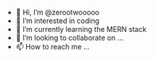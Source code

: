 - 👋 Hi, I’m @zerootwooooo
- 👀 I’m interested in coding 
- 🌱 I’m currently learning the MERN stack
- 💞️ I’m looking to collaborate on ...
- 📫 How to reach me ...

<!---
zerootwooooo/zerootwooooo is a ✨ special ✨ repository because its `README.md` (this file) appears on your GitHub profile.
You can click the Preview link to take a look at your changes.
--->
